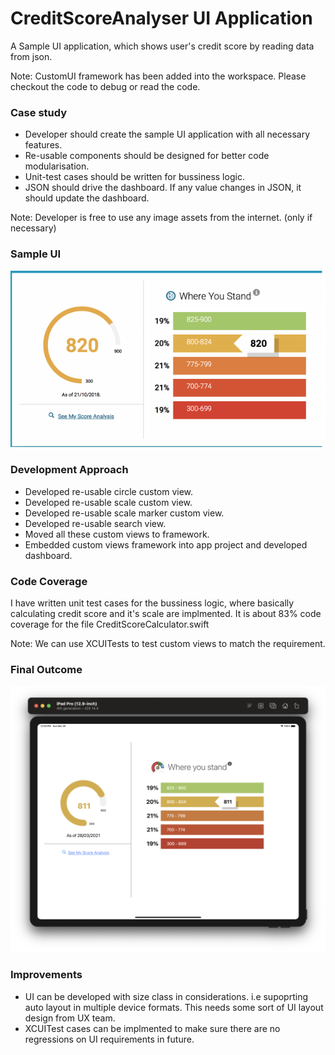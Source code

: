 # CreditScoreAnalyser UI Application

A Sample UI application, which shows user's credit score by reading data from json.

Note: CustomUI framework has been added into the workspace. Please checkout the code to debug or read the code.

### Case study

* Developer should create the sample UI application with all necessary features.
* Re-usable components should be designed for better code modularisation.
* Unit-test cases should be written for bussiness logic.
* JSON should drive the dashboard. If any value changes in JSON, it should update the dashboard.

Note: Developer is free to use any image assets from the internet. (only if necessary)

### Sample UI
![alt_text](https://github.com/vinayhosamane/CreditScoreAnalyser/blob/main/Documentation%20Resources/Screenshot%202021-03-27%20at%204.22.59%20PM.png)

### Development Approach

* Developed re-usable circle custom view.
* Developed re-usable scale custom view.
* Developed re-usable scale marker custom view.
* Developed re-usable search view.
* Moved all these custom views to framework.
* Embedded custom views framework into app project and developed dashboard.

### Code Coverage

I have written unit test cases for the bussiness logic, where basically calculating credit score and it's scale are implmented.
It is about 83% code coverage for the file CreditScoreCalculator.swift

Note: We can use XCUITests to test custom views to match the requirement.

### Final Outcome

![alt_text](https://github.com/vinayhosamane/CreditScoreAnalyser/blob/main/Documentation%20Resources/Screenshot%202021-03-28%20at%2012.50.17%20PM.png)

### Improvements

* UI can be developed with size class in considerations. i.e supoprting auto layout in multiple device formats. This needs some sort of UI layout design from UX team.
* XCUITest cases can be implmented to make sure there are no regressions on UI requirements in future.
